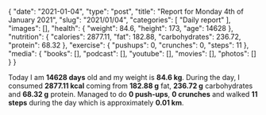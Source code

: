 {
    "date": "2021-01-04",
    "type": "post",
    "title": "Report for Monday 4th of January 2021",
    "slug": "2021\/01\/04",
    "categories": [
        "Daily report"
    ],
    "images": [],
    "health": {
        "weight": 84.6,
        "height": 173,
        "age": 14628
    },
    "nutrition": {
        "calories": 2877.11,
        "fat": 182.88,
        "carbohydrates": 236.72,
        "protein": 68.32
    },
    "exercise": {
        "pushups": 0,
        "crunches": 0,
        "steps": 11
    },
    "media": {
        "books": [],
        "podcast": [],
        "youtube": [],
        "movies": [],
        "photos": []
    }
}

Today I am <strong>14628 days</strong> old and my weight is <strong>84.6 kg</strong>. During the day, I consumed <strong>2877.11 kcal</strong> coming from <strong>182.88 g</strong> fat, <strong>236.72 g</strong> carbohydrates and <strong>68.32 g</strong> protein. Managed to do <strong>0 push-ups</strong>, <strong>0 crunches</strong> and walked <strong>11 steps</strong> during the day which is approximately <strong>0.01 km</strong>.